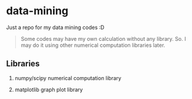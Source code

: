 # data-mining
Just a repo for my data mining codes :D

> Some codes may have my own calculation without any library.
> So. I may do it using other numerical computation libraries later.

## Libraries
1. numpy/scipy
    numerical computation library

2. matplotlib
    graph plot library
